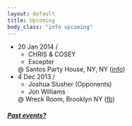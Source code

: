 ```yaml
---
layout: default
title: Upcoming 
body_class: "info upcoming"
---
```

<ul class="classed root">

  <li class="music">20 Jan 2014 /
    <ul>
      <li>CHRIS & COSEY</li>
      <li class="more">Excepter</li>
    </ul>
    @
    Santos Party House, NY, NY
    (<a href="http://www.santospartyhouse.com/event/index/id/3615">info</a>)
  </li>

  <li class="dj">4 Dec 2013 /
    <ul>
      <li>Joshua Slusher (Opponents)</li>
      <li class="more">Jon Williams</li>
    </ul>
    @ Wreck Room, Brooklyn NY
    (<a href="https://www.facebook.com/events/641887915857135/">fb</a>)
  </li>
</ul>

<h5><a href="chronology.html">Past events?</a></h5>
